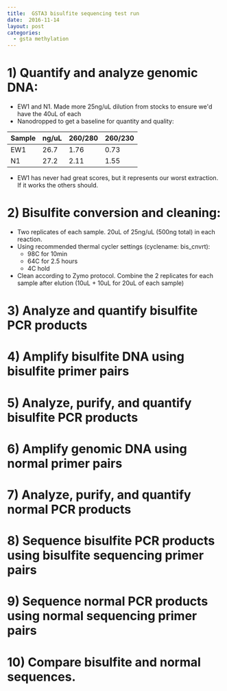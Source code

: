```yaml
---
title:  GSTA3 bisulfite sequencing test run
date:  2016-11-14
layout: post
categories:
  - gsta methylation
---
```


# 1) Quantify and analyze genomic DNA:

  * EW1 and N1. Made more 25ng/uL dilution from stocks to ensure we'd have the 40uL of each
  * Nanodropped to get a baseline for quantity and quality:

| Sample | ng/uL | 260/280 | 260/230 |
| ------ | ----- | ------- | ------- |
| EW1 | 26.7 | 1.76 | 0.73 |
| N1 | 27.2 | 2.11 | 1.55 |

  * EW1 has never had great scores, but it represents our worst extraction. If it works the others should.

# 2) Bisulfite conversion and cleaning:

  * Two replicates of each sample. 20uL of 25ng/uL (500ng total) in each reaction.
  * Using recommended thermal cycler settings (cyclename: bis_cnvrt):
    * 98C for 10min
    * 64C for 2.5 hours
    * 4C hold
  * Clean according to Zymo protocol. Combine the 2 replicates for each sample after elution (10uL + 10uL for 20uL of each sample)

# 3) Analyze and quantify bisulfite PCR products

# 4) Amplify bisulfite DNA using bisulfite primer pairs

# 5) Analyze, purify, and quantify bisulfite PCR products

# 6) Amplify genomic DNA using normal primer pairs

# 7) Analyze, purify, and quantify normal PCR products

# 8) Sequence bisulfite PCR products using bisulfite sequencing primer pairs

# 9) Sequence normal PCR products using normal sequencing primer pairs

# 10) Compare bisulfite and normal sequences.
